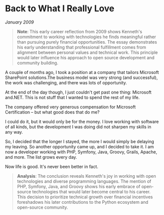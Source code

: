 # Back to What I Really Love
*January 2009*





> **Note**: This early career reflection from 2009 shows Kenneth's commitment to working with technologies he finds meaningful rather than pursuing purely financial opportunities. The essay demonstrates his early understanding that professional fulfillment comes from alignment between personal values and technical work. This principle would later influence his approach to open source development and community building.

  A couple of months ago, I took a position at a company that tailors Microsoft SharePoint solutions.The business model was very strong (and successful), the work was challenging, and there was lots of opportunity.

 At the end of the day though, I just couldn't get past one thing: Microsoft and.NET. This is not stuff that I wanted to spend the rest of my life.

 The company offered very generous compensation for Microsoft Certification – but what good does that do me?

 I could do it, but it would only be for the money. I love working with software of all kinds, but the development I was doing did not sharpen my skills in any way.

 So, I decided that the longer I stayed, the more I would simply be delaying my leaving. So another opportunity came up, and I decided to take it. I am now a developer working with PHP, Symfony, Java, Groovy, Grails, Apache, and more. The list grows every day.

 Now life is good. It's never been better in fact.

> **Analysis**: The conclusion reveals Kenneth's joy in working with open technologies and diverse programming languages. The mention of PHP, Symfony, Java, and Groovy shows his early embrace of open-source technologies that would later become central to his career. This decision to prioritize technical growth over financial incentives foreshadows his later contributions to the Python ecosystem and open-source community.

  